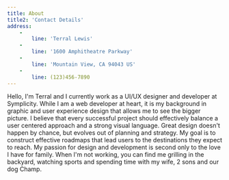 ```yaml
---
title: About
title2: 'Contact Details'
address:
    -
        line: 'Terral Lewis'
    -
        line: '1600 Amphitheatre Parkway'
    -
        line: 'Mountain View, CA 94043 US'
    -
        line: (123)456-7890
---
```


Hello, I'm Terral and I currently work as a UI/UX designer and developer at Symplicity. While I am a web developer at heart, it is my background in graphic and user experience design that allows me to see the bigger picture. I believe that every successful project should effectively balance a user centered approach and a strong visual language. Great design doesn't happen by chance, but evolves out of planning and strategy. My goal is to construct effective roadmaps that lead users to the destinations they expect to reach. My passion for design and development is second only to the love I have for family. When I'm not working, you can find me grilling in the backyard, watching sports and spending time with my wife, 2 sons and our dog Champ. 
